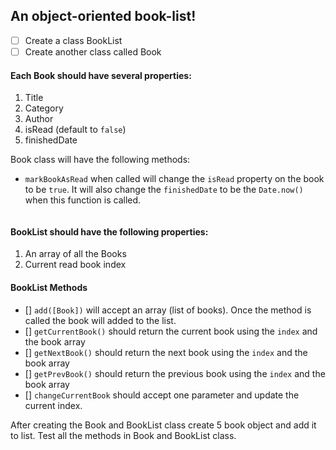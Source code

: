 ## An object-oriented book-list!

- [ ] Create a class BookList
- [ ] Create another class called Book

#### Each Book should have several properties:

1. Title
2. Category
3. Author
4. isRead (default to `false`)
5. finishedDate

Book class will have the following methods:

- `markBookAsRead` when called will change the `isRead` property on the book to be `true`. It will also change the `finishedDate` to be the `Date.now()` when this function is called.

```js
```

#### BookList should have the following properties:

1. An array of all the Books
2. Current read book index

#### BookList Methods

- [] `add([Book])` will accept an array (list of books). Once the method is called the book will added to the list.
- [] `getCurrentBook()` should return the current book using the `index` and the book array
- [] `getNextBook()` should return the next book using the `index` and the book array
- [] `getPrevBook()` should return the previous book using the `index` and the book array
- [] `changeCurrentBook` should accept one parameter and update the current index.

After creating the Book and BookList class create 5 book object and add it to list. Test all the methods in Book and BookList class.
